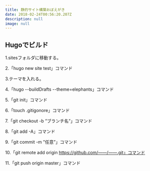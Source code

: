 ```yaml
---
title: 静的サイト構築おぼえがき
date: 2018-02-24T00:56:20.207Z
description: null
image: null
---
```

<h2>Hugoでビルド</h2>

1\.sitesフォルダに移動する。

2\.「hugo new site test」コマンド

3\.テーマを入れる。

4\.「hugo --buildDrafts --theme=elephants」コマンド

5\.「git init」コマンド

6\.「touch .gitigonore」コマンド

7\.「git checkout -b “ブランチ名“」コマンド

8\.「git add -A」コマンド

9\.「git commit -m ”任意”」コマンド

10\.「git remote add origin https://github.com/——/——.git」コマンド

11\.「git push origin master」コマンド
